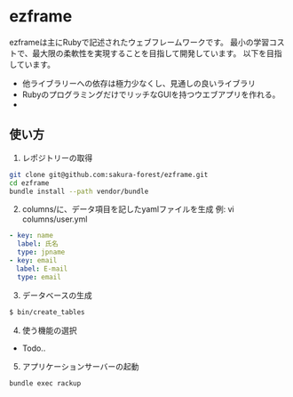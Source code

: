 # ezframe

 ezframeは主にRubyで記述されたウェブフレームワークです。
最小の学習コストで、最大限の柔軟性を実現することを目指して開発しています。
 以下を目指しています。

* 他ライブラリーへの依存は極力少なくし、見通しの良いライブラリ
* RubyのプログラミングだけでリッチなGUIを持つウエブアプリを作れる。
* 

## 使い方

1. レポジトリーの取得
```sh
git clone git@github.com:sakura-forest/ezframe.git
cd ezframe
bundle install --path vendor/bundle
```
2. columns/に、データ項目を記したyamlファイルを生成
  例: vi columns/user.yml

```yaml
- key: name
  label: 氏名
  type: jpname
- key: email
　label: E-mail
  type: email
```

3. データベースの生成
```sh
$ bin/create_tables
```

4. 使う機能の選択
* Todo..

5. アプリケーションサーバーの起動
```sh
bundle exec rackup
```
